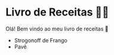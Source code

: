 # Livro de Receitas 👩‍🍳

Olá! Bem vindo ao meu livro de receitas :wave:

- Strogonoff de Frango
- Pavê
